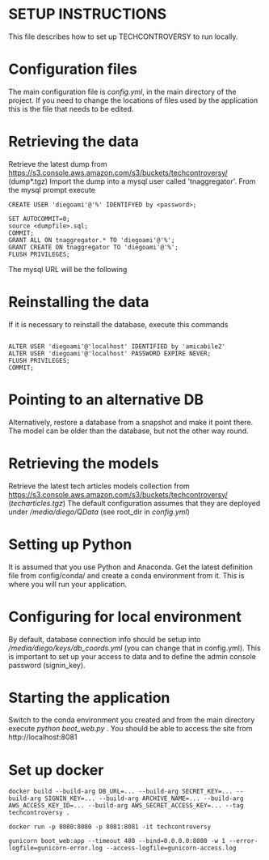 # SETUP INSTRUCTIONS

This file describes how to set up TECHCONTROVERSY to run locally.


# Configuration files

The main configuration file is _config.yml_, in the main directory of the project. If you need to change the locations of files used by the application this is the file that needs to be edited.


# Retrieving the data

Retrieve the latest dump from https://s3.console.aws.amazon.com/s3/buckets/techcontroversy/ (dump*.tgz)
Import the dump into a mysql user called 'tnaggregator'. From the mysql prompt execute

~~~~
CREATE USER 'diegoami'@'%' IDENTIFYED by <password>;

SET AUTOCOMMIT=0;
source <dumpfile>.sql;
COMMIT;
GRANT ALL ON tnaggregator.* TO 'diegoami'@'%';
GRANT CREATE ON tnaggregator TO 'diegoami'@'%';
FLUSH PRIVILEGES;
~~~~

The mysql URL will be the following 

# Reinstalling the data

If it is necessary to reinstall the database, execute this commands

~~~~

ALTER USER 'diegoami'@'localhost' IDENTIFIED by 'amicabile2'
ALTER USER 'diegoami'@'localhost' PASSWORD EXPIRE NEVER;
FLUSH PRIVILEGES;
COMMIT;
~~~~

# Pointing to an alternative DB

Alternatively, restore a database from a snapshot and make it point there. The model can be older than the database, but not the other way round.

# Retrieving the models

Retrieve the latest tech articles models collection from https://s3.console.aws.amazon.com/s3/buckets/techcontroversy/ (_techarticles.tgz_)
The default configuration assumes that they are deployed under _/media/diego/QData_ (see root_dir in _config.yml_)

# Setting up Python

It is assumed that you use Python and Anaconda. Get the latest definition file from config/conda/ and create a conda environment from it. This is where you will run your application.

# Configuring for local environment

By default, database connection info should be setup into _/media/diego/keys/db_coords.yml_ (you can change that in config.yml). This is important to set up your access to data and to define the admin console password (signin_key).

# Starting the application

Switch to the conda environment you created and from the main directory execute _python boot_web.py_ . You should be able to access the site from http://localhost:8081


# Set up docker

~~~~
docker build --build-arg DB_URL=... --build-arg SECRET_KEY=... --build-arg SIGNIN_KEY=... --build-arg ARCHIVE_NAME=... --build-arg AWS_ACCESS_KEY_ID=... --build-arg AWS_SECRET_ACCESS_KEY=... --tag techcontroversy .

docker run -p 8080:8080 -p 8081:8081 -it techcontroversy

gunicorn boot_web:app --timeout 480 --bind=0.0.0.0:8080 -w 1 --error-logfile=gunicorn-error.log --access-logfile=gunicorn-access.log

~~~~



